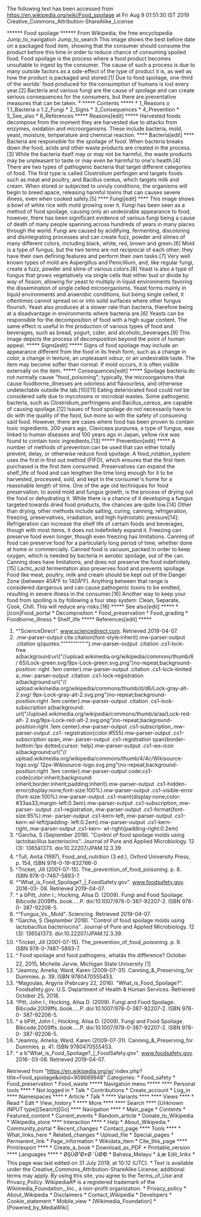 The following text has been accessed from https://en.wikipedia.org/wiki/Food_spoilage at Fri Aug 9 01:51:30 IST 2019
Creative_Commons_Attribution-ShareAlike_License





















****** Food spoilage ******
From Wikipedia, the free encyclopedia
Jump_to_navigation Jump_to_search
This image shows the best before date on a packaged food item, showing that the
consumer should consume the product before this time in order to reduce chance
of consuming spoiled food.
Food spoilage is the process where a food product becomes unsuitable to ingest
by the consumer. The cause of such a process is due to many outside factors as
a side-effect of the type of product it is, as well as how the product is
packaged and stored.[1] Due to food spoilage, one-third of the worlds' food
produced for the consumption of humans is lost every year.[2] Bacteria and
various fungi are the cause of spoilage and can create serious consequences for
the consumers, but there are preventative measures that can be taken.
⁰
***** Contents *****
    * 1_Reasons
          o 1.1_Bacteria
          o 1.2_Fungi
    * 2_Signs
    * 3_Consequences
    * 4_Prevention
    * 5_See_also
    * 6_References
***** Reasons[edit] *****
Harvested foods decompose from the moment they are harvested due to attacks
from enzymes, oxidation and microorganisms. These include bacteria, mold,
yeast, moisture, temperature and chemical reaction.
**** Bacteria[edit] ****
Bacteria are responsible for the spoilage of food. When bacteria breaks down
the food, acids and other waste products are created in the process.[3] While
the bacteria itself may or may not be harmful, the waste products may be
unpleasant to taste or may even be harmful to one's health.[4] There are two
types of pathogenic bacteria that target different categories of food. The
first type is called Clostridium perfingen and targets foods such as meat and
poultry, and Bacillus cereus, which targets milk and cream. When stored or
subjected to unruly conditions, the organisms will begin to breed apace,
releasing harmful toxins that can causes
severe illness, even when cooked safely.[5]
**** Fungi[edit] ****
This image shows a bowl of white rice with mold growing over it.
Fungi has been seen as a method of food spoilage, causing only an undesirable
appearance to food, however, there has been significant evidence of various
fungi being a cause of death of many people spanning across hundreds of years
in many places through the world. Fungi are caused by acidifying, fermenting,
discoloring and disintegrating processes and can create fuzz, powder and slimes
of many different colors, including black, white, red, brown and green.[6]
Mold is a type of fungus, but the two terms are not reciprocal of each other;
they have their own defining features and perform their own tasks.[7] Very well
known types of mold are Aspergillus and Penicillium, and, like regular fungi,
create a fuzz, powder and slime of various colors.[8]
Yeast is also a type of fungus that grows vegetatively via single cells that
either bud or divide by way of fission, allowing for yeast to multiply in
liquid environments favoring the dissemination of single celled microorganisms.
Yeast forms mainly in liquid environments and anaerobic conditions, but being
single celled, it oftentimes cannot spread on or into solid surfaces where
other fungus flourish. Yeast also produces at a slower rate than bacteria,
therefore being at a disadvantage in environments where bacteria are.[6] Yeasts
can be responsible for the decomposition of food with a high sugar content. The
same effect is useful in the production of various types of food and beverages,
such as bread, yogurt, cider, and alcoholic_beverages.[9]
This image depicts the process of decomposition beyond the point of human
appeal.
***** Signs[edit] *****
Signs of food spoilage may include an appearance different from the food in its
fresh form, such as a change in color, a change in texture, an unpleasant
odour, or an undesirable taste. The item may become softer than normal. If mold
occurs, it is often visible externally on the item.
***** Consequences[edit] *****
Spoilage bacteria do not normally cause "food_poisoning"; typically, the
microorganisms that cause foodborne_illnesses are odorless and flavourless, and
otherwise undetectable outside the lab.[10][11] Eating deteriorated food could
not be considered safe due to mycotoxins or microbial wastes. Some pathogenic
bacteria, such as Clostridium_perfringens and Bacillus_cereus, are capable of
causing spoilage.[12]
Issues of food spoilage do not necessarily have to do with the quality of the
food, but more so with the safety of consuming said food. However, there are
cases where food has been proven to contain toxic ingredients. 200 years ago,
Claviceps purpurea, a type of fungus, was linked to human diseases and 100
years ago in Japan, yellow rice was found to contain toxic ingredients.[13]
***** Prevention[edit] *****
A number of methods of prevention can be used that can either totally prevent,
delay, or otherwise reduce food spoilage. A food_rotation_system uses the first
in first out method (FIFO), which ensures that the first item purchased is the
first item consumed.
Preservatives can expand the shelf_life of food and can lengthen the time long
enough for it to be harvested, processed, sold, and kept in the consumer's home
for a reasonable length of time. One of the age old techniques for food
preservation, to avoid mold and fungus growth, is the process of drying out the
food or dehydrating it. While there is a chance of it developing a fungus
targeted towards dried food products, the chances are quite low.[14]
Other than drying, other methods include salting, curing, canning,
refrigeration, freezing, preservatives, irradiation, and high hydrostatic
pressure[14]: Refrigeration can increase the shelf life of certain foods and
beverages, though with most items, it does not indefinitely expand it. Freezing
can preserve food even longer, though even freezing has limitations. Canning of
food can preserve food for a particularly long period of time, whether done at
home or commercially. Canned food is vacuum_packed in order to keep oxygen,
which is needed by bacteria in aerobic spoilage, out of the can. Canning does
have limitations, and does not preserve the food indefinitely.[15] Lactic_acid
fermentation also preserves food and prevents spoilage.
Food like meat, poultry, milk and cream should be kept out of the Danger Zone
(between 40Â°F to 140Â°F). Anything between that range is considered dangerous
and can cause pathogenic toxins to be emitted, resulting in severe illness in
the consumer.[16] Another way to keep your food from spoiling is by following a
four step system: Clean, Separate, Cook, Chill. This will reduce any risks.[16]
***** See also[edit] *****
    * [icon]Food_portal
    * Decomposition
    * Food_preservation
    * Food_grading
    * Foodborne_illness
    * Shelf_life
***** References[edit] *****
   1. ^"ScienceDirect". www.sciencedirect.com. Retrieved 2019-04-07.
   2. .mw-parser-output cite.citation{font-style:inherit}.mw-parser-output
      .citation q{quotes:"\"""\"""'""'"}.mw-parser-output .citation .cs1-lock-
      free a{background:url("//upload.wikimedia.org/wikipedia/commons/thumb/6/
      65/Lock-green.svg/9px-Lock-green.svg.png")no-repeat;background-position:
      right .1em center}.mw-parser-output .citation .cs1-lock-limited a,.mw-
      parser-output .citation .cs1-lock-registration a{background:url("//
      upload.wikimedia.org/wikipedia/commons/thumb/d/d6/Lock-gray-alt-2.svg/
      9px-Lock-gray-alt-2.svg.png")no-repeat;background-position:right .1em
      center}.mw-parser-output .citation .cs1-lock-subscription a{background:
      url("//upload.wikimedia.org/wikipedia/commons/thumb/a/aa/Lock-red-alt-
      2.svg/9px-Lock-red-alt-2.svg.png")no-repeat;background-position:right
      .1em center}.mw-parser-output .cs1-subscription,.mw-parser-output .cs1-
      registration{color:#555}.mw-parser-output .cs1-subscription span,.mw-
      parser-output .cs1-registration span{border-bottom:1px dotted;cursor:
      help}.mw-parser-output .cs1-ws-icon a{background:url("//
      upload.wikimedia.org/wikipedia/commons/thumb/4/4c/Wikisource-logo.svg/
      12px-Wikisource-logo.svg.png")no-repeat;background-position:right .1em
      center}.mw-parser-output code.cs1-code{color:inherit;background:
      inherit;border:inherit;padding:inherit}.mw-parser-output .cs1-hidden-
      error{display:none;font-size:100%}.mw-parser-output .cs1-visible-error
      {font-size:100%}.mw-parser-output .cs1-maint{display:none;color:
      #33aa33;margin-left:0.3em}.mw-parser-output .cs1-subscription,.mw-parser-
      output .cs1-registration,.mw-parser-output .cs1-format{font-size:95%}.mw-
      parser-output .cs1-kern-left,.mw-parser-output .cs1-kern-wl-left{padding-
      left:0.2em}.mw-parser-output .cs1-kern-right,.mw-parser-output .cs1-kern-
      wl-right{padding-right:0.2em}
   3. ^Garcha, S (September 2018). "Control of food spoilage molds using
      lactobacillus bacteriocins". Journal of Pure and Applied Microbiology. 12
      (3): 1365â1373. doi:10.22207/JPAM.12.3.39.
   4. ^Tull, Anita (1997), Food_and_nutrition (3 ed.), Oxford University Press,
      p. 154, ISBN 978-0-19-832766-0
   5. ^Tricket, Jill (2001-07-15). The_prevention_of_food_poisoning. p. 8.
      ISBN 978-0-7487-5893-7.
   6. ^"What_is_Food_Spoilage?_|_FoodSafety.gov". www.foodsafety.gov. 2016-03-
      08. Retrieved 2019-04-07.
   7. ^ a bPitt, John I.; Hocking, Ailsa D. (2009). Fungi and Food Spoilage.
      Bibcode:2009ffs..book.....P. doi:10.1007/978-0-387-92207-2. ISBN 978-0-
      387-92206-5.
   8. ^"Fungus_Vs._Mold". Sciencing. Retrieved 2019-04-07.
   9. ^Garcha, S (September 2018). "Control of food spoilage molds using
      lactobacillus bacteriocins". Journal of Pure and Applied Microbiology. 12
      (3): 1365â1373. doi:10.22207/JPAM.12.3.39.
  10. ^Tricket, Jill (2001-07-15). The_prevention_of_food_poisoning. p. 9.
      ISBN 978-0-7487-5893-7.
  11. ^ Food spoilage and food pathogens, whatâs the difference? October 22,
      2015, Michelle Jarvie, Michigan State University [1]
  12. ^Jeanroy, Amelia; Ward, Karen (2009-07-31). Canning_&_Preserving_for
      Dummies. p. 39. ISBN 9780470555453.
  13. ^Magoulas, Argyris (February 22, 2016). "What_is_Food_Spoilage?".
      Foodsafety.gov. U.S. Department of Health & Human Services. Retrieved
      October 25, 2018.
  14. ^Pitt, John I.; Hocking, Ailsa D. (2009). Fungi and Food Spoilage.
      Bibcode:2009ffs..book.....P. doi:10.1007/978-0-387-92207-2. ISBN 978-0-
      387-92206-5.
  15. ^ a bPitt, John I.; Hocking, Ailsa D. (2009). Fungi and Food Spoilage.
      Bibcode:2009ffs..book.....P. doi:10.1007/978-0-387-92207-2. ISBN 978-0-
      387-92206-5.
  16. ^Jeanroy, Amelia; Ward, Karen (2009-07-31). Canning_&_Preserving_for
      Dummies. p. 41. ISBN 9780470555453.
  17. ^ a b"What_is_Food_Spoilage?_|_FoodSafety.gov". www.foodsafety.gov. 2016-
      03-08. Retrieved 2019-04-07.

Retrieved from "https://en.wikipedia.org/w/
index.php?title=Food_spoilage&oldid=908689948"
Categories:
    * Food_safety
    * Food_preservation
    * Food_waste
***** Navigation menu *****
**** Personal tools ****
    * Not logged in
    * Talk
    * Contributions
    * Create_account
    * Log_in
**** Namespaces ****
    * Article
    * Talk
⁰
**** Variants ****
**** Views ****
    * Read
    * Edit
    * View_history
⁰
**** More ****
**** Search ****
[Unknown INPUT type][Search][Go]
**** Navigation ****
    * Main_page
    * Contents
    * Featured_content
    * Current_events
    * Random_article
    * Donate_to_Wikipedia
    * Wikipedia_store
**** Interaction ****
    * Help
    * About_Wikipedia
    * Community_portal
    * Recent_changes
    * Contact_page
**** Tools ****
    * What_links_here
    * Related_changes
    * Upload_file
    * Special_pages
    * Permanent_link
    * Page_information
    * Wikidata_item
    * Cite_this_page
**** Print/export ****
    * Create_a_book
    * Download_as_PDF
    * Printable_version
**** Languages ****
    * Ø§ÙØ¹Ø±Ø¨ÙØ©
    * Bahasa_Melayu
    * ä¸­æ
Edit_links
    * This page was last edited on 31 July 2019, at 10:12 (UTC).
    * Text is available under the Creative_Commons_Attribution-ShareAlike
      License; additional terms may apply. By using this site, you agree to the
      Terms_of_Use and Privacy_Policy. WikipediaÂ® is a registered trademark of
      the Wikimedia_Foundation,_Inc., a non-profit organization.
    * Privacy_policy
    * About_Wikipedia
    * Disclaimers
    * Contact_Wikipedia
    * Developers
    * Cookie_statement
    * Mobile_view
    * [Wikimedia_Foundation]
    * [Powered_by_MediaWiki]
